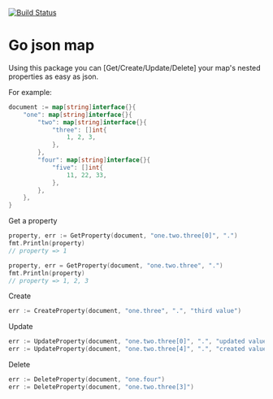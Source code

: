 [![Build Status](https://travis-ci.org/firewut/go-json-map.svg)](https://travis-ci.org/firewut/go-json-map)

# Go json map

Using this package you can [Get/Create/Update/Delete] your map's nested properties as easy as json.

For example:
    
```go
document := map[string]interface{}{
	"one": map[string]interface{}{
		"two": map[string]interface{}{
			"three": []int{
				1, 2, 3,
			},
		},
		"four": map[string]interface{}{
			"five": []int{
				11, 22, 33,
			},
		},
	},
}
```

Get a property

```go
property, err := GetProperty(document, "one.two.three[0]", ".")
fmt.Println(property)
// property => 1

property, err = GetProperty(document, "one.two.three", ".")
fmt.Println(property)
// property => 1, 2, 3
```

Create

```go
err := CreateProperty(document, "one.three", ".", "third value")
```

Update

```go
err := UpdateProperty(document, "one.two.three[0]", ".", "updated value")
err := UpdateProperty(document, "one.two.three[4]", ".", "created value")
```

Delete

```go
err := DeleteProperty(document, "one.four")
err := DeleteProperty(document, "one.two.three[3]")
```
